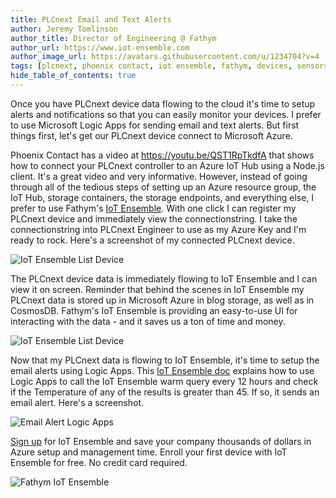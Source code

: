 ```yaml
---
title: PLCnext Email and Text Alerts
author: Jeremy Tomlinson
author_title: Director of Engineering @ Fathym
author_url: https://www.iot-ensemble.com
author_image_url: https://avatars.githubusercontent.com/u/1234704?v=4
tags: [plcnext, phoenix contact, iot ensemble, fathym, devices, sensors, dashboards, email, text, alerts, notifications]
hide_table_of_contents: true
---
```


Once you have PLCnext device data flowing to the cloud it's time to setup alerts and notifications so that you can easily monitor your devices. I prefer to use Microsoft Logic Apps for sending email and text alerts. But first things first, let's get our PLCnext device connect to Microsoft Azure.

Phoenix Contact has a video at https://youtu.be/QST1RpTkdfA that shows how to connect your PLCnext controller to an Azure IoT Hub using a Node.js client. It's a great video and very informative. However, instead of going through all of the tedious steps of setting up an Azure resource group, the IoT Hub, storage containers, the storage endpoints, and everything else, I prefer to use Fathym's [IoT Ensemble](https://www.iot-ensemble.com/). With one click I can register my PLCnext device and immediately view the connectionstring. I take the connectionstring into PLCnext Engineer to use as my Azure Key and I'm ready to rock. Here's a screenshot of my connected PLCnext device.

![IoT Ensemble List Device](/img/screenshots/dashboard-device-list-first-device.png)

The PLCnext device data is immediately flowing to IoT Ensemble and I can view it on screen. Reminder that behind the scenes in IoT Ensemble my PLCnext data is stored up in Microsoft Azure in blog storage, as well as in CosmosDB. Fathym's IoT Ensemble is providing an easy-to-use UI for interacting with the data - and it saves us a ton of time and money.

![IoT Ensemble List Device](/img/screenshots/dashboard-devices-telemetry-table-payload.png)

Now that my PLCnext data is flowing to IoT Ensemble, it's time to setup the email alerts using Logic Apps. This [IoT Ensemble doc](https://www.iot-ensemble.com/docs/devs/alerts/logic-apps) explains how to use Logic Apps to call the IoT Ensemble warm query every 12 hours and check if the Temperature of any of the results is greater than 45. If so, it sends an email alert. Here's a screenshot.   

![Email Alert Logic Apps](/img/screenshots/logic-apps-sendemail-settings.png)

[Sign up](https://www.iot-ensemble.com/dashboard) for IoT Ensemble and save your company thousands of dollars in Azure setup and management time. Enroll your first device with IoT Ensemble for free. No credit card required.

![Fathym IoT Ensemble](/img/screenshots/iot-ensemble-connected-devices.png)

